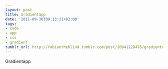 ```yaml
---
layout: post
title: Gradientapp
date: '2011-09-30T09:13:21+02:00'
tags:
- code
- app
- css
- gradient
tumblr_url: http://fabiantheblind.tumblr.com/post/10841128476/gradientapp
---
```

Gradientapp

